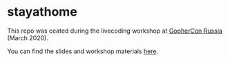 # stayathome

This repo was ceated during the livecoding workshop at [GopherCon Russia](https://www.gophercon-russia.ru/en) (March 2020).

You can find the slides and workshop materials [here]( http://bit.ly/observab).
